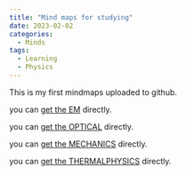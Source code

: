 ```yaml
---
title: "Mind maps for studying"
date: 2023-02-02
categories:
  - Minds
tags:
  - Learning
  - Physics
---
```


This is my first mindmaps uploaded to github.

you can [get the EM](/assets/minds/em.pdf) directly.

you can [get the OPTICAL](/assets/minds/opt.pdf) directly.

you can [get the MECHANICS](/assets/minds/mec.pdf) directly.

you can [get the THERMALPHYSICS](/assets/minds/the.pdf) directly.
